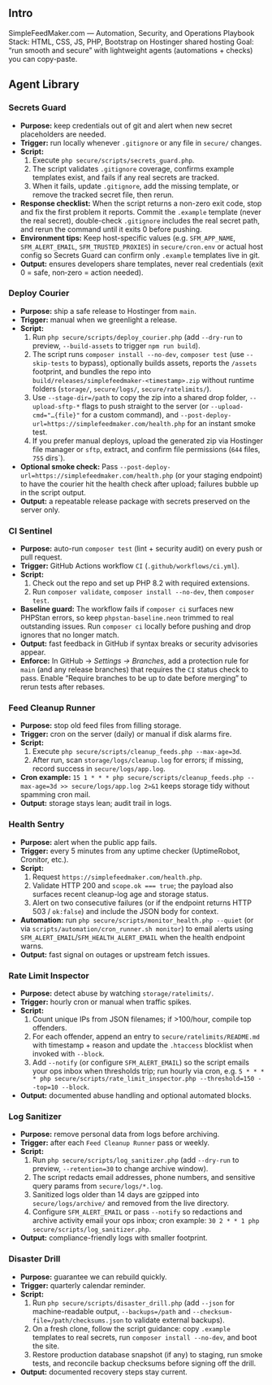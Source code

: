 ## Intro

SimpleFeedMaker.com — Automation, Security, and Operations Playbook
Stack: HTML, CSS, JS, PHP, Bootstrap on Hostinger shared hosting
Goal: “run smooth and secure” with lightweight agents (automations + checks) you can copy-paste.

## Agent Library

### Secrets Guard
- **Purpose:** keep credentials out of git and alert when new secret placeholders are needed.
- **Trigger:** run locally whenever `.gitignore` or any file in `secure/` changes.
- **Script:**
  1. Execute `php secure/scripts/secrets_guard.php`.
  2. The script validates `.gitignore` coverage, confirms example templates exist, and fails if any real secrets are tracked.
  3. When it fails, update `.gitignore`, add the missing template, or remove the tracked secret file, then rerun.
- **Response checklist:** When the script returns a non-zero exit code, stop and fix the first problem it reports. Commit the `.example` template (never the real secret), double-check `.gitignore` includes the real secret path, and rerun the command until it exits 0 before pushing.
- **Environment tips:** Keep host-specific values (e.g. `SFM_APP_NAME`, `SFM_ALERT_EMAIL`, `SFM_TRUSTED_PROXIES`) in `secure/cron.env` or actual host config so Secrets Guard can confirm only `.example` templates live in git.
- **Output:** ensures developers share templates, never real credentials (exit 0 = safe, non‑zero = action needed).

### Deploy Courier
- **Purpose:** ship a safe release to Hostinger from `main`.
- **Trigger:** manual when we greenlight a release.
- **Script:**
  1. Run `php secure/scripts/deploy_courier.php` (add `--dry-run` to preview, `--build-assets` to trigger `npm run build`).
  2. The script runs `composer install --no-dev`, `composer test` (use `--skip-tests` to bypass), optionally builds assets, reports the `/assets` footprint, and bundles the repo into `build/releases/simplefeedmaker-<timestamp>.zip` without runtime folders (`storage/`, `secure/logs/`, `secure/ratelimits/`).
  3. Use `--stage-dir=/path` to copy the zip into a shared drop folder, `--upload-sftp-*` flags to push straight to the server (or `--upload-cmd="…{file}"` for a custom command), and `--post-deploy-url=https://simplefeedmaker.com/health.php` for an instant smoke test.
  4. If you prefer manual deploys, upload the generated zip via Hostinger file manager or `sftp`, extract, and confirm file permissions (`644` files, `755` dirs`).
- **Optional smoke check:** Pass `--post-deploy-url=https://simplefeedmaker.com/health.php` (or your staging endpoint) to have the courier hit the health check after upload; failures bubble up in the script output.
- **Output:** a repeatable release package with secrets preserved on the server only.

### CI Sentinel
- **Purpose:** auto-run `composer test` (lint + security audit) on every push or pull request.
- **Trigger:** GitHub Actions workflow `CI` (`.github/workflows/ci.yml`).
- **Script:**
  1. Check out the repo and set up PHP 8.2 with required extensions.
  2. Run `composer validate`, `composer install --no-dev`, then `composer test`.
- **Baseline guard:** The workflow fails if `composer ci` surfaces new PHPStan errors, so keep `phpstan-baseline.neon` trimmed to real outstanding issues. Run `composer ci` locally before pushing and drop ignores that no longer match.
- **Output:** fast feedback in GitHub if syntax breaks or security advisories appear.
- **Enforce:** In GitHub → *Settings → Branches*, add a protection rule for `main` (and any release branches) that requires the `CI` status check to pass. Enable “Require branches to be up to date before merging” to rerun tests after rebases.

### Feed Cleanup Runner
- **Purpose:** stop old feed files from filling storage.
- **Trigger:** cron on the server (daily) or manual if disk alarms fire.
- **Script:**
  1. Execute `php secure/scripts/cleanup_feeds.php --max-age=3d`.
  2. After run, scan `storage/logs/cleanup.log` for errors; if missing, record success in `secure/logs/app.log`.
- **Cron example:** `15 1 * * * php secure/scripts/cleanup_feeds.php --max-age=3d >> secure/logs/app.log 2>&1` keeps storage tidy without spamming cron mail.
- **Output:** storage stays lean; audit trail in logs.

### Health Sentry
- **Purpose:** alert when the public app fails.
- **Trigger:** every 5 minutes from any uptime checker (UptimeRobot, Cronitor, etc.).
- **Script:**
  1. Request `https://simplefeedmaker.com/health.php`.
  2. Validate HTTP 200 and `scope.ok === true`; the payload also surfaces recent cleanup-log age and storage status.
  3. Alert on two consecutive failures (or if the endpoint returns HTTP 503 / `ok:false`) and include the JSON body for context.
- **Automation:** run `php secure/scripts/monitor_health.php --quiet` (or via `scripts/automation/cron_runner.sh monitor`) to email alerts using `SFM_ALERT_EMAIL`/`SFM_HEALTH_ALERT_EMAIL` when the health endpoint warns.
- **Output:** fast signal on outages or upstream fetch issues.

### Rate Limit Inspector
- **Purpose:** detect abuse by watching `storage/ratelimits/`.
- **Trigger:** hourly cron or manual when traffic spikes.
- **Script:**
  1. Count unique IPs from JSON filenames; if >100/hour, compile top offenders.
  2. For each offender, append an entry to `secure/ratelimits/README.md` with timestamp + reason and update the `.htaccess` blocklist when invoked with `--block`.
  3. Add `--notify` (or configure `SFM_ALERT_EMAIL`) so the script emails your ops inbox when thresholds trip; run hourly via cron, e.g. `5 * * * * php secure/scripts/rate_limit_inspector.php --threshold=150 --top=10 --block`.
- **Output:** documented abuse handling and optional automated blocks.

### Log Sanitizer
- **Purpose:** remove personal data from logs before archiving.
- **Trigger:** after each `Feed Cleanup Runner` pass or weekly.
- **Script:**
  1. Run `php secure/scripts/log_sanitizer.php` (add `--dry-run` to preview, `--retention=30` to change archive window).
  2. The script redacts email addresses, phone numbers, and sensitive query params from `secure/logs/*.log`.
  3. Sanitized logs older than 14 days are gzipped into `secure/logs/archive/` and removed from the live directory.
  4. Configure `SFM_ALERT_EMAIL` or pass `--notify` so redactions and archive activity email your ops inbox; cron example: `30 2 * * 1 php secure/scripts/log_sanitizer.php`.
- **Output:** compliance-friendly logs with smaller footprint.

### Disaster Drill
- **Purpose:** guarantee we can rebuild quickly.
- **Trigger:** quarterly calendar reminder.
- **Script:**
  1. Run `php secure/scripts/disaster_drill.php` (add `--json` for machine-readable output, `--backups=/path` and `--checksum-file=/path/checksums.json` to validate external backups).
  2. On a fresh clone, follow the script guidance: copy `.example` templates to real secrets, run `composer install --no-dev`, and boot the site.
  3. Restore production database snapshot (if any) to staging, run smoke tests, and reconcile backup checksums before signing off the drill.
- **Output:** documented recovery steps stay current.

